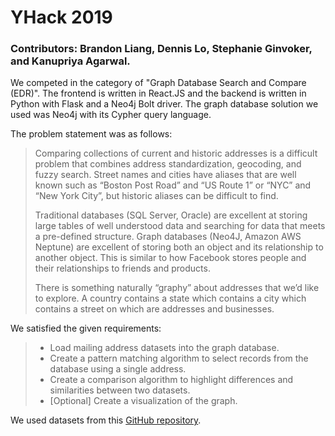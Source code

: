 # YHack 2019

### Contributors: Brandon Liang, Dennis Lo, Stephanie Ginvoker, and  Kanupriya Agarwal.

We competed in the category of "Graph Database Search and Compare (EDR)". The frontend is written in React.JS and the backend is written in Python with Flask and a Neo4j Bolt driver. The graph database solution we used was Neo4j with its Cypher query language.

The problem statement was as follows:
<blockquote>
Comparing collections of current and historic addresses is a difficult problem that combines address standardization, geocoding, and fuzzy search. Street names and cities have aliases that are well known such as “Boston Post Road” and “US Route 1” or “NYC” and “New York City”, but historic aliases can be difficult to find.

Traditional databases (SQL Server, Oracle) are excellent at storing large tables of well understood data and searching for data that meets a pre-defined structure. Graph databases (Neo4J, Amazon AWS Neptune) are excellent of storing both an object and its relationship to another object. This is similar to how Facebook stores people and their relationships to friends and products.

There is something naturally “graphy” about addresses that we’d like to explore. A country contains a state which contains a city which contains a street on which are addresses and businesses.
</blockquote>

We satisfied the given requirements:


<blockquote>
	<ul>
		<li>Load mailing address datasets into the graph database. </li>
		<li>Create a pattern matching algorithm to select records from the database using a single address.</li>
		<li>Create a comparison algorithm to highlight differences and similarities between two datasets.</li>
		<li>[Optional] Create a visualization of the graph.</li>
	</ul>
</blockquote>

We used datasets from this <a href="https://github.com/EDRInc/RaD-EdrCore-Public">GitHub repository</a>.
